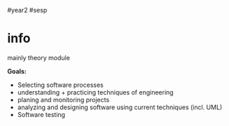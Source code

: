 #year2 #sesp 

# info

mainly theory module

**Goals:**
- Selecting software processes
- understanding + practicing techniques of engineering
- planing and monitoring projects
- analyzing and designing software using current techniques (incl. UML)
- Software testing

